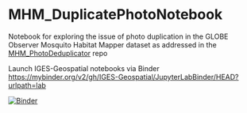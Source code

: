 # MHM_DuplicatePhotoNotebook

Notebook for exploring the issue of photo duplication in the GLOBE Observer Mosquito Habitat Mapper dataset as addressed in the [MHM_PhotoDeduplicator](https://github.com/IGES-Geospatial/MHM_PhotoDeduplicator) repo

Launch IGES-Geospatial notebooks via Binder
https://mybinder.org/v2/gh/IGES-Geospatial/JupyterLabBinder/HEAD?urlpath=lab

[![Binder](https://mybinder.org/badge_logo.svg)](https://mybinder.org/v2/gh/IGES-Geospatial/JupyterLabBinder/HEAD?urlpath=lab)
